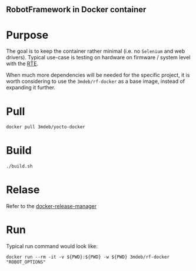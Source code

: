 RobotFramework in Docker  container
-----------------------------------

# Purpose

The goal is to keep the container rather minimal (i.e. no `Selenium` and web
drivers). Typical use-case is testing on hardware on firmware / system level
with the [RTE](http://3mdeb.com/rte/).

When much more dependencies will be needed for the specific project, it is
worth considering to use the `3mdeb/rf-docker` as a base image, instead of
expanding it further.

# Pull

```bash
docker pull 3mdeb/yocto-docker
```

# Build

```bash
./build.sh
```

# Relase

Refer to the
[docker-release-manager](https://github.com/3mdeb/docker-release-manager/blob/master/README.md)

# Run

Typical run command would look like:

```
docker run --rm -it -v ${PWD}:${PWD} -w ${PWD} 3mdeb/rf-docker "ROBOT_OPTIONS"
```
